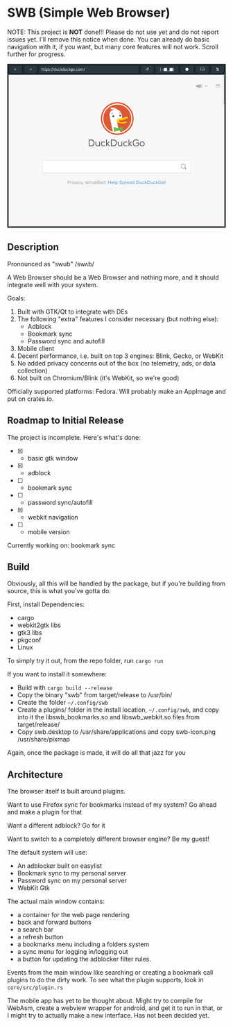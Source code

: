# SWB (Simple Web Browser)

NOTE: This project is __NOT__ done!!! Please do not use yet and do not report issues yet. I'll remove this notice when done. You can already do basic navigation with it, if you want, but many core features will not work. Scroll further for progress.

![Screenshot of Simple Web Browser on i3 (i.e. no menu bar)](./screenshot.png)

## Description

Pronounced as "swub" /swʌb/

A Web Browser should be a Web Browser and nothing more, and it should integrate well with your system.

Goals:
1. Built with GTK/Qt to integrate with DEs
2. The following "extra" features I consider necessary (but nothing else):
   - Adblock
   - Bookmark sync
   - Password sync and autofill
3. Mobile client
4. Decent performance, i.e. built on top 3 engines: Blink, Gecko, or WebKit
5. No added privacy concerns out of the box (no telemetry, ads, or data collection)
6. Not built on Chromium/Blink (it's WebKit, so we're good)

Officially supported platforms: Fedora. Will probably make an AppImage and put on crates.io.

## Roadmap to Initial Release

The project is incomplete. Here's what's done:

- [x] - basic gtk window
- [x] - adblock
- [ ] - bookmark sync
- [ ] - password sync/autofill
- [x] - webkit navigation
- [ ] - mobile version

Currently working on: bookmark sync

## Build

Obviously, all this will be handled by the package, but if you're building from source, this is what you've gotta do.

First, install Dependencies:
- cargo
- webkit2gtk libs
- gtk3 libs
- pkgconf
- Linux

To simply try it out, from the repo folder, run `cargo run`

If you want to install it somewhere:
- Build with `cargo build --release`
- Copy the binary "swb" from target/release to /usr/bin/
- Create the folder `~/.config/swb`
- Create a plugins/ folder in the install location, `~/.config/swb`, and copy into it the libswb_bookmarks.so and libswb_webkit.so files from target/release/
- Copy swb.desktop to /usr/share/applications and copy swb-icon.png /usr/share/pixmap

Again, once the package is made, it will do all that jazz for you

## Architecture

The browser itself is built around plugins.

Want to use Firefox sync for bookmarks instead of my system? Go ahead and make a plugin for that

Want a different adblock? Go for it

Want to switch to a completely different browser engine? Be my guest!

The default system will use:
- An adblocker built on easylist
- Bookmark sync to my personal server
- Password sync on my personal server
- WebKit Gtk

The actual main window contains:
- a container for the web page rendering
- back and forward buttons
- a search bar
- a refresh button
- a bookmarks menu including a folders system
- a sync menu for logging in/logging out
- a button for updating the adblocker filter rules.

Events from the main window like searching or creating a bookmark call plugins to do the dirty work. To see what the plugin supports, look in `core/src/plugin.rs`

The mobile app has yet to be thought about. Might try to compile for WebAsm, create a webview wrapper for android, and get it to run in that, or I might try to actually make a new interface. Has not been decided yet.
